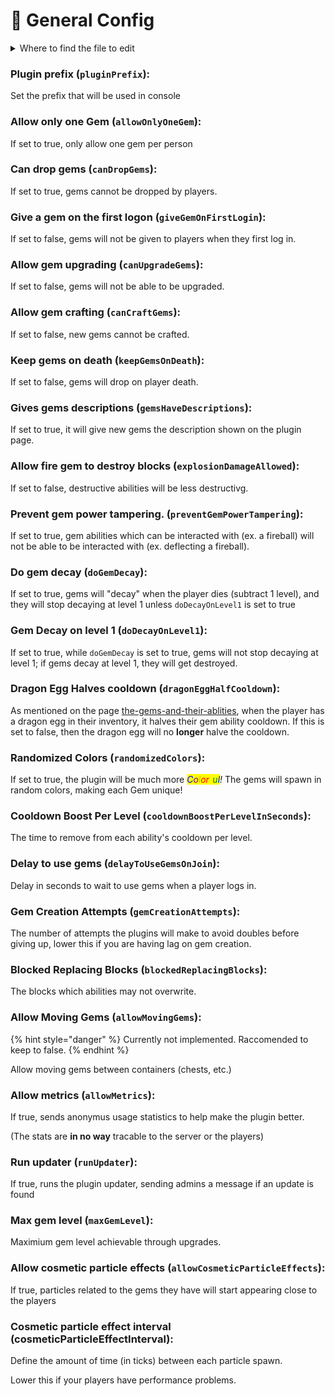 # 📝 General Config

<details>

<summary>Where to find the file to edit</summary>

Open your server's file manager and then go to:

`~/plugins/PowerGems/config.yml`

Open the file using a text editor

_<mark style="color:yellow;">Note: it is not the /config/ folder, that contains other config files</mark>_

</details>

### Plugin prefix (`pluginPrefix`):

Set the prefix that will be used in console

### Allow only one Gem (`allowOnlyOneGem`):

If set to true, only allow one gem per person

### Can drop gems (`canDropGems`):

If set to true, gems cannot be dropped by players.

### Give a gem on the first logon (`giveGemOnFirstLogin`):

If set to false, gems will not be given to players when they first log in.

### Allow gem upgrading (`canUpgradeGems`):

If set to false, gems will not be able to be upgraded.

### Allow gem crafting (`canCraftGems`):

If set to false, new gems cannot be crafted.

### Keep gems on death (`keepGemsOnDeath`):

If set to false, gems will drop on player death.

### Gives gems descriptions (`gemsHaveDescriptions`):

If set to true, it will give new gems the description shown on the plugin page.

### Allow fire gem to destroy blocks (`explosionDamageAllowed`):

If set to false, destructive abilities will be less destructivg.

### Prevent gem power tampering. (`preventGemPowerTampering`):

If set to true, gem abilities which can be interacted with (ex. a fireball) will not be able to be interacted with (ex. deflecting a fireball).

### Do gem decay (`doGemDecay`):

If set to true, gems will "decay" when the player dies (subtract 1 level), and they will stop decaying at level 1 unless `doDecayOnLevel1` is set to true

### Gem Decay on level 1 (`doDecayOnLevel1`):

If set to true, while `doGemDecay` is set to true, gems will not stop decaying at level 1; if gems decay at level 1, they will get destroyed.

### Dragon Egg Halves cooldown (`dragonEggHalfCooldown`):

As mentioned on the page [the-gems-and-their-ablities](../../../overview/the-gems-and-their-ablities/ "mention"), when the player has a dragon egg in their inventory, it halves their gem ability cooldown. If this is set to false, then the dragon egg will no **longer** halve the cooldown.

### Randomized Colors (`randomizedColors`):

If set to true, the plugin will be much more _<mark style="color:blue;">C</mark><mark style="color:purple;">o</mark><mark style="color:orange;">l</mark><mark style="color:red;">or</mark><mark style="color:yellow;">f</mark><mark style="color:green;">u</mark><mark style="color:blue;">l</mark>!_ The gems will spawn in random colors, making each Gem unique!

### Cooldown Boost Per Level (`cooldownBoostPerLevelInSeconds`):

The time to remove from each ability's cooldown per level.

### Delay to use gems (`delayToUseGemsOnJoin`):

Delay in seconds to wait to use gems when a player logs in.

### Gem Creation Attempts (`gemCreationAttempts`):

The number of attempts the plugins will make to avoid doubles before giving up, lower this if you are having lag on gem creation.

### Blocked Replacing Blocks (`blockedReplacingBlocks`):

The blocks which abilities may not overwrite.

### Allow Moving Gems (`allowMovingGems`):

{% hint style="danger" %}
Currently not implemented. Raccomended to keep to false.
{% endhint %}

Allow moving gems between containers (chests, etc.)

### Allow metrics (`allowMetrics`):

If true, sends anonymus usage statistics to help make the plugin better.

(The stats are **in no way** tracable to the server or the players)

### Run updater (`runUpdater`):

If true, runs the plugin updater, sending admins a message if an update is found

### Max gem level (`maxGemLevel`):

Maximium gem level achievable through upgrades.

### Allow cosmetic particle effects (`allowCosmeticParticleEffects`):

If true, particles related to the gems they have will start appearing close to the players

### Cosmetic particle effect interval (cosmeticParticleEffectInterval):

Define the amount of time (in ticks) between each particle spawn.

Lower this if your players have performance problems.
